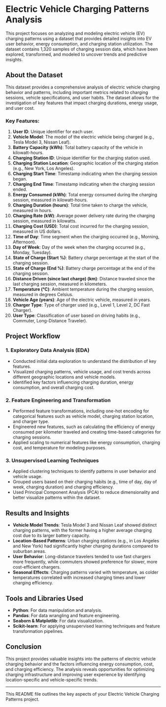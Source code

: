 # Electric Vehicle Charging Patterns Analysis

This project focuses on analyzing and modeling electric vehicle (EV) charging patterns using a dataset that provides detailed insights into EV user behavior, energy consumption, and charging station utilization. The dataset contains 1,320 samples of charging session data, which have been explored, transformed, and modeled to uncover trends and predictive insights.

## About the Dataset

This dataset provides a comprehensive analysis of electric vehicle charging behavior and patterns, including important metrics related to charging sessions, vehicle specifications, and user habits. The dataset allows for the investigation of key features that impact charging durations, energy usage, and user cost.

### Key Features:

1. **User ID**: Unique identifier for each user.
2. **Vehicle Model**: The model of the electric vehicle being charged (e.g., Tesla Model 3, Nissan Leaf).
3. **Battery Capacity (kWh)**: Total battery capacity of the vehicle in kilowatt-hours.
4. **Charging Station ID**: Unique identifier for the charging station used.
5. **Charging Station Location**: Geographic location of the charging station (e.g., New York, Los Angeles).
6. **Charging Start Time**: Timestamp indicating when the charging session began.
7. **Charging End Time**: Timestamp indicating when the charging session ended.
8. **Energy Consumed (kWh)**: Total energy consumed during the charging session, measured in kilowatt-hours.
9. **Charging Duration (hours)**: Total time taken to charge the vehicle, measured in hours.
10. **Charging Rate (kW)**: Average power delivery rate during the charging session, measured in kilowatts.
11. **Charging Cost (USD)**: Total cost incurred for the charging session, measured in US dollars.
12. **Time of Day**: Time segment when the charging occurred (e.g., Morning, Afternoon).
13. **Day of Week**: Day of the week when the charging occurred (e.g., Monday, Tuesday).
14. **State of Charge (Start %)**: Battery charge percentage at the start of the charging session.
15. **State of Charge (End %)**: Battery charge percentage at the end of the charging session.
16. **Distance Driven (since last charge) (km)**: Distance traveled since the last charging session, measured in kilometers.
17. **Temperature (°C)**: Ambient temperature during the charging session, measured in degrees Celsius.
18. **Vehicle Age (years)**: Age of the electric vehicle, measured in years.
19. **Charger Type**: Type of charger used (e.g., Level 1, Level 2, DC Fast Charger).
20. **User Type**: Classification of user based on driving habits (e.g., Commuter, Long-Distance Traveler).

## Project Workflow

### 1. Exploratory Data Analysis (EDA)
- Conducted initial data exploration to understand the distribution of key features.
- Visualized charging patterns, vehicle usage, and cost trends across different geographic locations and vehicle models.
- Identified key factors influencing charging duration, energy consumption, and overall charging cost.

### 2. Feature Engineering and Transformation
- Performed feature transformations, including one-hot encoding for categorical features such as vehicle model, charging station location, and charger type.
- Engineered new features, such as calculating the efficiency of energy consumed per kilometer traveled and creating time-based categories for charging sessions.
- Applied scaling to numerical features like energy consumption, charging cost, and temperature for modeling purposes.

### 3. Unsupervised Learning Techniques
- Applied clustering techniques to identify patterns in user behavior and vehicle usage.
- Grouped users based on their charging habits (e.g., time of day, day of week, charging duration) and charging efficiency.
- Used Principal Component Analysis (PCA) to reduce dimensionality and better visualize patterns within the dataset.

## Results and Insights
- **Vehicle Model Trends**: Tesla Model 3 and Nissan Leaf showed distinct charging patterns, with the former having a higher average charging cost due to its larger battery capacity.
- **Location-Based Patterns**: Urban charging stations (e.g., in Los Angeles and New York) had significantly higher charging durations compared to suburban areas.
- **User Behavior**: Long-distance travelers tended to use fast chargers more frequently, while commuters showed preference for slower, more cost-efficient chargers.
- **Seasonal Effects**: Charging patterns varied with temperature, as colder temperatures correlated with increased charging times and lower charging efficiency.

## Tools and Libraries Used
- **Python**: For data manipulation and analysis.
- **Pandas**: For data wrangling and feature engineering.
- **Seaborn & Matplotlib**: For data visualization.
- **Scikit-learn**: For applying unsupervised learning techniques and feature transformation pipelines.

## Conclusion
This project provides valuable insights into the patterns of electric vehicle charging behavior and the factors influencing energy consumption, cost, and charging efficiency. The analysis reveals opportunities for optimizing charging infrastructure and improving user experience by identifying location-specific and vehicle-specific trends.

---

This README file outlines the key aspects of your Electric Vehicle Charging Patterns project.